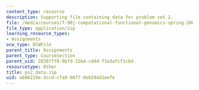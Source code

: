 ```yaml
---
content_type: resource
description: Supporting file containing data for problem set 2.
file: /media/courses/7-90j-computational-functional-genomics-spring-2005/a686219e3ccdcfa896f79eb594d1eefe_ps2_data.zip
file_type: application/zip
learning_resource_types:
- Assignments
ocw_type: OCWFile
parent_title: Assignments
parent_type: CourseSection
parent_uid: 28387ff8-9bfd-15b4-cd44-f1edafcf1cbd
resourcetype: Other
title: ps2_data.zip
uid: a686219e-3ccd-cfa8-96f7-9eb594d1eefe
---
```

